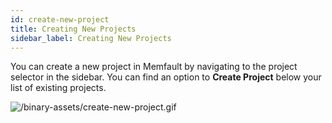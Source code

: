 ```yaml
---
id: create-new-project
title: Creating New Projects
sidebar_label: Creating New Projects
---
```


You can create a new project in Memfault by navigating to the project selector
in the sidebar. You can find an option to **Create Project** below your list of
existing projects.

![/binary-assets/create-new-project.gif](/binary-assets/create-new-project.gif)
